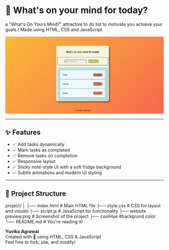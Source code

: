 # 📝 What's on your mind for today?

a "What's On Yours Mind?" attractive to do list to motivate you achieve your goals ! Made using HTML, CSS and JavaScript.

![App Preview](website%20preview.png)

---

## ✨ Features

- ✅ Add tasks dynamically
- ✅ Mark tasks as completed
- ✅ Remove tasks on completion
- ✅ Responsive layout
- ✅ Sticky note-style UI with a soft fridge background
- ✅ Subtle animations and modern UI styling

---

## 📁 Project Structure
project/
│
├── index.html # Main HTML file
├── style.css # CSS for layout and visuals
├── script.js # JavaScript for functionality
├── website preview.png # Screenshot of the project
├── coolHue #backgrund color
└── README.md # You're reading it!

**Yuvika Agrawal**  
Created with 💛 using HTML, CSS & JavaScript  
Feel free to fork, use, and modify!

